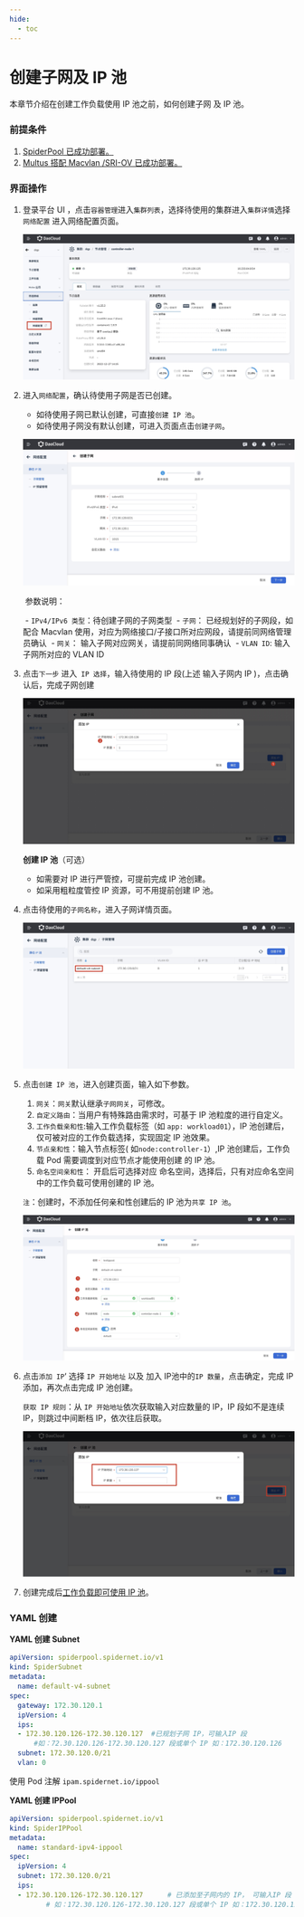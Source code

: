 ```yaml
---
hide:
  - toc
---
```


# 创建子网及 IP 池

本章节介绍在创建工作负载使用 IP 池之前，如何创建子网 及 IP 池。

### 前提条件

1. [SpiderPool 已成功部署。](../../modules/spiderpool/install.md)
2. [Multus 搭配 Macvlan /SRI-OV 已成功部署。](../../modules/multus-underlay/install.md)

### 界面操作

1. 登录平台 UI ，点击`容器管理`进入`集群列表`，选择待使用的集群进入`集群详情`选择`网络配置` 进入网络配置页面。

   ![networkconfig01](../../images/networkconfig01.jpg)

2. 进入`网络配置`，确认待使用子网是否已创建。

      - 如待使用子网已默认创建，可直接`创建 IP 池`。
      - 如待使用子网没有默认创建，可进入页面点击`创建子网`。

      ![创建子网](../../images/subnetcreate.jpg)

   ​      参数说明：

   ​     - `IPv4/IPv6 类型`：待创建子网的子网类型
   ​     - `子网`： 已经规划好的子网段，如配合 Macvlan 使用，对应为网络接口/子接口所对应网段，请提前同网络管理员确认
   ​     - `网关`： 输入子网对应网关，请提前同网络同事确认
   ​     - `VLAN ID`: 输入子网所对应的 VLAN ID

3. 点击`下一步` 进入` IP 选择`，输入待使用的 IP 段(上述 输入子网内 IP )，点击确认后，完成子网创建

    ![](../../images/subnetcreate02.jpg)

    **创建 IP 池**（可选）

    - 如需要对 IP 进行严管控，可提前完成 IP 池创建。
    - 如采用粗粒度管控  IP 资源，可不用提前创建 IP 池。

4. 点击待使用的`子网名称`，进入子网详情页面。

    ![](../../images/subnetlist.jpg)

5. 点击`创建 IP 池`，进入创建页面，输入如下参数。

    1. `网关`：`网关`默认继承`子网网关`，可修改。
    2. `自定义路由`：当用户有特殊路由需求时，可基于 IP 池粒度的进行自定义。
    3. `工作负载亲和性`:输入工作负载标签（如 `app: workload01`），IP 池创建后，仅可被对应的工作负载选择，实现固定 IP 池效果。
    4. `节点亲和性`：输入节点标签( 如`node:controller-1`）,IP 池创建后，工作负载 Pod 需要调度到对应节点才能使用创建 的 IP 池。
    5. `命名空间亲和性`： 开启后可选择对应 命名空间，选择后，只有对应命名空间中的工作负载可使用创建的 IP 池。

    `注`：创建时，不添加任何亲和性创建后的 IP 池为`共享 IP 池`。

    ![](../../images/createippool01.jpg)

6. 点击`添加 IP`‘ 选择 `IP 开始地址` 以及 加入 IP池中的`IP 数量`，点击确定，完成 IP 添加，再次点击完成 IP 池创建。

    `获取 IP 规则`：从 `IP 开始地址`依次获取输入对应数量的 IP，IP 段如不是连续 IP，则跳过中间断档 IP，依次往后获取。

    ![](../../images/createippool02.jpg)

7. 创建完成后[工作负载即可使用 IP 池](../../modules/spiderpool/usage.md)。

### YAML 创建

**YAML 创建 Subnet**

```yaml
apiVersion: spiderpool.spidernet.io/v1
kind: SpiderSubnet
metadata:
  name: default-v4-subnet
spec:
  gateway: 172.30.120.1
  ipVersion: 4
  ips:
  - 172.30.120.126-172.30.120.127  #已规划子网 IP，可输入IP 段
      #如：72.30.120.126-172.30.120.127 段或单个 IP 如：172.30.120.126
  subnet: 172.30.120.0/21
  vlan: 0
```

使用 Pod 注解 `ipam.spidernet.io/ippool`

**YAML 创建 IPPool**

```yaml
apiVersion: spiderpool.spidernet.io/v1
kind: SpiderIPPool
metadata:
  name: standard-ipv4-ippool
spec:
  ipVersion: 4
  subnet: 172.30.120.0/21
  ips:
  - 172.30.120.126-172.30.120.127      # 已添加至子网内的 IP， 可输入IP 段
         # 如：172.30.120.126-172.30.120.127 段或单个 IP 如：172.30.120.126
```
